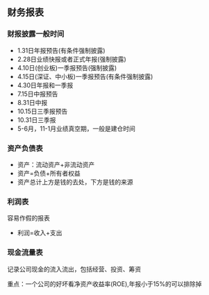 ## 财务报表

### 财报披露一般时间
* 1.31日年报预告(有条件强制披露)
* 2.28日业绩快报或者正式年报(强制披露)
* 4.10日(创业板)一季报预告(强制披露)
* 4.15日(深证、中小板)一季报预告(有条件强制披露)
* 4.30日年报和一季报
* 7.15日中报预告
* 8.31日中报
* 10.15日三季报预告
* 10.31日三季报
* 5-6月，11-1月业绩真空期，一般是建仓时间

### 资产负债表
* 资产：流动资产+非流动资产
* 资产=负债+所有者权益
* 资产总计上方是钱的去处，下方是钱的来源

### 利润表
容易作假的报表
* 利润=收入+支出

### 现金流量表
记录公司现金的流入流出，包括经营、投资、筹资

重点：一个公司的好坏看净资产收益率(ROE),年报小于15%的可以排除掉
